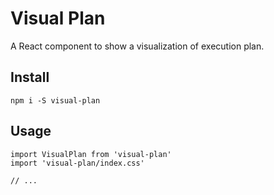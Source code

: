 # Visual Plan

A React component to show a visualization of execution plan.

## Install

```
npm i -S visual-plan
```

## Usage

```tsx
import VisualPlan from 'visual-plan'
import 'visual-plan/index.css'

// ...
```
